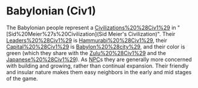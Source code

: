 # Babylonian (Civ1)

The Babylonian people represent a [Civilizations%20%28Civ1%29](civilization) in "[Sid%20Meier%27s%20Civilization](Sid Meier's Civilization)". Their [Leaders%20%28Civ1%29](leader) is [Hammurabi%20%28Civ1%29](Hammurabi), their [Capital%20%28Civ1%29](capital) is [Babylon%20%28city%29](Babylon), and their color is green (which they share with the [Zulu%20%28Civ1%29](Zulus) and the [Japanese%20%28Civ1%29](Japanese)).
As [NPC](NPC)s they are generally more concerned with building and growing, rather than continual expansion. Their friendly and insular nature makes them easy neighbors in the early and mid stages of the game.